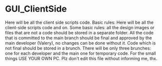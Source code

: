 # GUI_ClientSide
Here will be all the client side scripts code.
Basic rules: 
Here will be all the client-side scripts code and on. 
Some basic rules: all the design images or files that are not a code should be stored in a separate folder. 
All the code that is committed to the main branch should be final and approved by the main developer (Valery), no changes can be done without it. 
Code which is not final should be stored in a brunch. 
There will be only three brunches: one for each developer and the main one for temporary code. For the small things USE YOUR OWN PC. 
Plz don't edit this file without informing me, thx.
